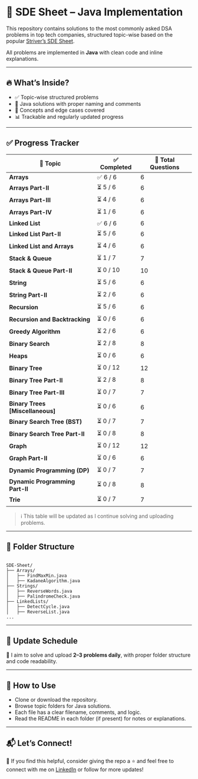 # 🚀 SDE Sheet – Java Implementation

This repository contains solutions to the most commonly asked DSA problems in top tech companies, structured topic-wise based on the popular [Striver’s SDE Sheet](https://takeuforward.org/interviews/strivers-sde-sheet-top-coding-interview-problems/).

All problems are implemented in **Java** with clean code and inline explanations.

---

## 🔥 What’s Inside?
- ✅ Topic-wise structured problems
- 📌 Java solutions with proper naming and comments
- 🧠 Concepts and edge cases covered
- 📊 Trackable and regularly updated progress

---

## ✅ Progress Tracker

| 📁 Topic                            | ✅ Completed | 📌 Total Questions |
|-------------------------------------|--------------|---------------------|
| **Arrays**                          | ✅ 6 / 6      | 6                   |
| **Arrays Part-II**                  | ⏳ 5 / 6      | 6                   |
| **Arrays Part-III**                 | ⏳ 4 / 6      | 6                   |
| **Arrays Part-IV**                  | ⏳ 1 / 6      | 6                   |
| **Linked List**                     | ✅ 6 / 6      | 6                   |
| **Linked List Part-II**             | ⏳ 5 / 6      | 6                   |
| **Linked List and Arrays**          | ⏳ 4 / 6      | 6                   |
| **Stack & Queue**                   | ⏳ 1 / 7      | 7                   |
| **Stack & Queue Part-II**           | ⏳ 0 / 10     | 10                  |
| **String**                          | ⏳ 5 / 6      | 6                   |
| **String Part-II**                  | ⏳ 2 / 6      | 6                   |
| **Recursion**                       | ⏳ 5 / 6      | 6                   |
| **Recursion and Backtracking**      | ⏳ 0 / 6      | 6                   |
| **Greedy Algorithm**                | ⏳ 2 / 6      | 6                   |
| **Binary Search**                   | ⏳ 2 / 8      | 8                   |
| **Heaps**                           | ⏳ 0 / 6      | 6                   |
| **Binary Tree**                     | ⏳ 0 / 12     | 12                  |
| **Binary Tree Part-II**             | ⏳ 2 / 8      | 8                   |
| **Binary Tree Part-III**            | ⏳ 0 / 7      | 7                   |
| **Binary Trees [Miscellaneous]**    | ⏳ 0 / 6      | 6                   |
| **Binary Search Tree (BST)**        | ⏳ 0 / 7      | 7                   |
| **Binary Search Tree Part-II**      | ⏳ 0 / 8      | 8                   |
| **Graph**                           | ⏳ 0 / 12     | 12                  |
| **Graph Part-II**                   | ⏳ 0 / 6      | 6                   |
| **Dynamic Programming (DP)**        | ⏳ 0 / 7      | 7                   |
| **Dynamic Programming Part-II**     | ⏳ 0 / 8      | 8                   |
| **Trie**                            | ⏳ 0 / 7      | 7                   |


> ℹ️ This table will be updated as I continue solving and uploading problems.

---

## 🧭 Folder Structure

```

SDE-Sheet/
├── Arrays/
│   ├── FindMaxMin.java
│   ├── KadaneAlgorithm.java
├── Strings/
│   ├── ReverseWords.java
│   ├── PalindromeCheck.java
├── LinkedLists/
│   ├── DetectCycle.java
│   ├── ReverseList.java
...

```

---

## 📅 Update Schedule
📌 I aim to solve and upload **2–3 problems daily**, with proper folder structure and code readability.

---

## 🙌 How to Use
- Clone or download the repository.
- Browse topic folders for Java solutions.
- Each file has a clear filename, comments, and logic.
- Read the README in each folder (if present) for notes or explanations.

---

## 📬 Let’s Connect!
📌 If you find this helpful, consider giving the repo a ⭐ and feel free to connect with me on [LinkedIn](https://www.linkedin.com/in/shridhi-gupta-3826s) or follow for more updates!
